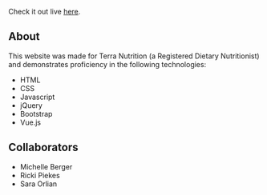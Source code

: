 Check it out live [here](https://bergerm613.github.io/WebFinalProjectSpring2020/index.html).

## About
This website was made for Terra Nutrition (a Registered Dietary Nutritionist) and demonstrates proficiency in the following technologies:
* HTML
* CSS
* Javascript
* jQuery
* Bootstrap
* Vue.js

## Collaborators
* Michelle Berger
* Ricki Piekes
* Sara Orlian
